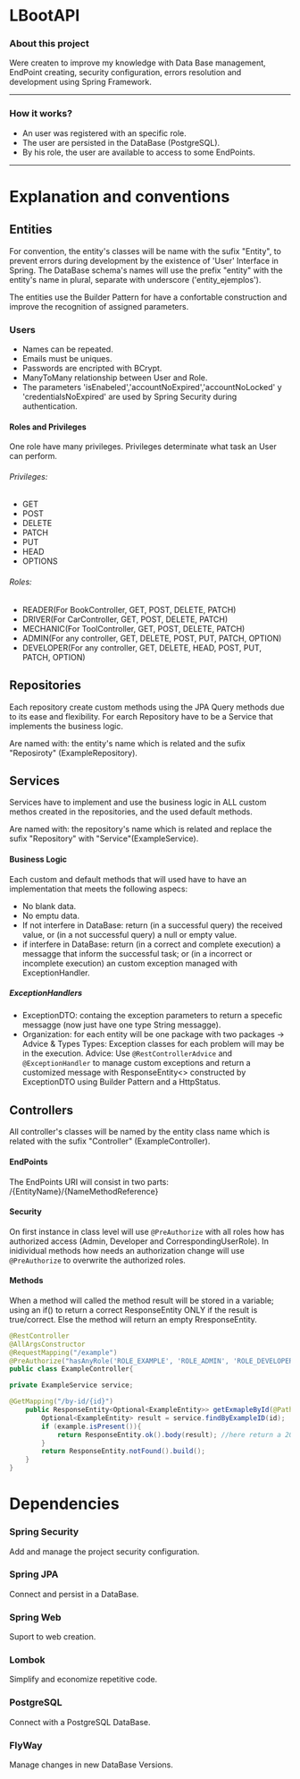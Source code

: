 # LBootAPI
### About this project
Were createn to improve my knowledge with Data Base management, EndPoint creating, security configuration, errors resolution and development using Spring Framework.
___
### How it works?
- An user was registered with an specific role.
- The user are persisted in the DataBase (PostgreSQL).
- By his role, the user are available to access to some EndPoints.
___
# Explanation and conventions
## Entities
For convention, the entity's classes will be name with the sufix "Entity", to prevent errors during development by the existence of 'User' Interface in Spring. The DataBase schema's names will use the prefix "entity" with the entity's name in plural, separate with underscore ('entity_ejemplos').

The entities use the Builder Pattern for have a confortable construction and improve the recognition of assigned parameters.
###   Users
- Names can be repeated.
- Emails must be uniques.
- Passwords are encripted with BCrypt.
- ManyToMany relationship between User and Role.
- The parameters 'isEnabeled','accountNoExpired','accountNoLocked' y 'credentialsNoExpired' are used by Spring Security during authentication.

#### Roles and Privileges
One role have many privileges. Privileges determinate what task an User can perform.
###### Privileges:
- GET
- POST
- DELETE
- PATCH
- PUT
- HEAD
- OPTIONS
###### Roles:
- READER(For BookController, GET, POST, DELETE, PATCH)
- DRIVER(For CarController, GET, POST, DELETE, PATCH)
- MECHANIC(For ToolController, GET, POST, DELETE, PATCH)
- ADMIN(For any controller, GET, DELETE, POST, PUT, PATCH, OPTION)
- DEVELOPER(For any controller, GET, DELETE, HEAD, POST, PUT, PATCH, OPTION)

## Repositories
Each repository create custom methods using the JPA Query methods due to its ease and flexibility. For earch Repository have to be a Service that implements the business logic.

Are named with: the entity's name which is related and the sufix "Reposiroty" (ExampleRepository).
## Services
Services have to implement and use the business logic in ALL custom methos created in the repositories, and the used default methods. 

Are named with: the repository's name which is related and replace the sufix "Repository" with "Service"(ExampleService).
#### Business Logic
Each custom and default methods that will used have to have an implementation that meets the following aspecs:
- No blank data.
- No emptu data.
- If not interfere in DataBase: return (in a successful query) the received value, or (in a not successful query) a null or empty value.
- if interfere in DataBase: return (in a correct and complete execution) a messagge that inform the successful task; or (in a incorrect or incomplete execution) an custom exception managed with ExceptionHandler.

##### ExceptionHandlers
- ExceptionDTO: containg the exception parameters to return a specefic messagge (now just have one type String messagge).
- Organization: for each entity will be one package with two packages -> Advice & Types
Types: Exception classes for each problem will may be in the execution.
Advice: Use `@RestControllerAdvice` and `@ExceptionHandler` to manage custom exceptions and return a customized message with ResponseEntity<> constructed by ExceptionDTO using Builder Pattern and a HttpStatus.

## Controllers
All controller's classes will be named by the entity class name which is related with the sufix "Controller" (ExampleController). 
#### EndPoints
The EndPoints URI will consist in two parts: /{EntityName}/{NameMethodReference}
#### Security
On first instance in class level will use `@PreAuthorize` with all roles how has authorized access (Admin, Developer and CorrespondingUserRole). In inidividual methods how needs an authorization change will use `@PreAuthorize` to overwrite the authorized roles.
#### Methods
When a method will called the method result will be stored in a variable; using an if() to return a correct ResponseEntity ONLY if the result is true/correct. Else the method will return an empty RresponseEntity.
```java
@RestController
@AllArgsConstructor
@RequestMapping("/example")
@PreAuthorize("hasAnyRole('ROLE_EXAMPLE', 'ROLE_ADMIN', 'ROLE_DEVELOPER')")
public class ExampleController{

private ExampleService service;

@GetMapping("/by-id/{id}")
    public ResponseEntity<Optional<ExampleEntity>> getExmapleById(@PathVariable Long id){
        Optional<ExampleEntity> result = service.findByExampleID(id);
        if (example.isPresent()){
            return ResponseEntity.ok().body(result); //here return a 200 HttpResponse cause result it's true/present/correct
        }
        return ResponseEntity.notFound().build();
    }
}
```

# Dependencies
### Spring Security
Add and manage the project security configuration.
### Spring JPA
Connect and persist in a DataBase.
### Spring Web
Suport to web creation. 
### Lombok
Simplify and economize repetitive code.
### PostgreSQL
Connect with a PostgreSQL DataBase.
### FlyWay
Manage changes in new DataBase Versions.

